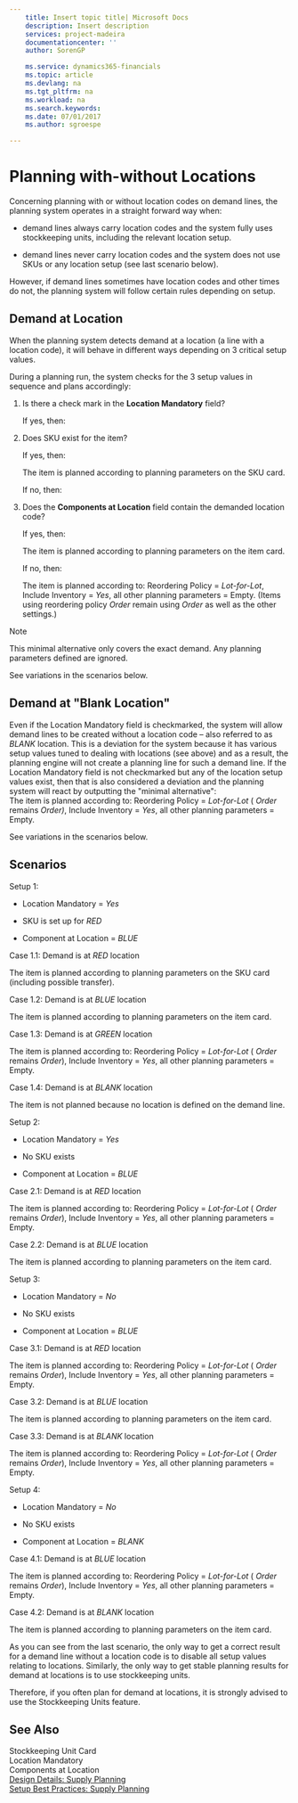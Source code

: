 ```yaml
---
    title: Insert topic title| Microsoft Docs
    description: Insert description
    services: project-madeira
    documentationcenter: ''
    author: SorenGP

    ms.service: dynamics365-financials
    ms.topic: article
    ms.devlang: na
    ms.tgt_pltfrm: na
    ms.workload: na
    ms.search.keywords:
    ms.date: 07/01/2017
    ms.author: sgroespe

---
```

# Planning with-without Locations
Concerning planning with or without location codes on demand lines, the planning system operates in a straight forward way when:  
  
-   demand lines always carry location codes and the system fully uses  stockkeeping units, including the relevant location setup.  
  
-   demand lines never carry location codes and the system does not use SKUs or any location setup \(see last scenario below\).  
  
 However, if demand lines sometimes have location codes and other times do not, the planning system will follow certain rules depending on setup.  
  
## Demand at Location  
 When the planning system detects demand at a location \(a line with a location code\), it will behave in different ways depending on 3 critical setup values.  
  
 During a planning run, the system checks for the 3 setup values in sequence and plans accordingly:  
  
1.  Is there a check mark in the **Location Mandatory** field?  
  
     If yes, then:  
  
2.  Does SKU exist for the item?  
  
     If yes, then:  
  
     The item is planned according to planning parameters on the SKU card.  
  
     If no, then:  
  
3.  Does the **Components at Location** field contain the demanded location code?  
  
     If yes, then:  
  
     The item is planned according to planning parameters on the item card.  
  
     If no, then:  
  
     The item is planned according to: Reordering Policy \=  *Lot-for-Lot*, Include Inventory \=  *Yes*, all other planning parameters \= Empty. \(Items using reordering policy  *Order* remain using  *Order* as well as the other settings.\)  
  
> [!NOTE]  
>  This minimal alternative only covers the exact demand. Any planning parameters defined are ignored.  
  
 See variations in the scenarios below.  
  
## Demand at "Blank Location"  
 Even if the Location Mandatory field is checkmarked, the system will allow demand lines to be created without a location code – also referred to as *BLANK* location. This is a deviation for the system because it has various setup values tuned to dealing with locations \(see above\) and as a result, the planning engine will not create a planning line for such a demand line. If the Location Mandatory field is not checkmarked but any of the location setup values exist, then that is also considered a deviation and the planning system will react by outputting the "minimal alternative":   
The item is planned according to: Reordering Policy \=  *Lot-for-Lot* \( *Order* remains *Order\)*, Include Inventory \=  *Yes*, all other planning parameters \= Empty.  
  
 See variations in the scenarios below.  
  
## Scenarios  
 Setup 1:  
  
-   Location Mandatory \= *Yes*  
  
-   SKU is set up for  *RED*  
  
-   Component at Location \=  *BLUE*  
  
 Case 1.1: Demand is at  *RED* location  
  
 The item is planned according to planning parameters on the SKU card \(including possible transfer\).  
  
 Case 1.2: Demand is at  *BLUE* location  
  
 The item is planned according to planning parameters on the item card.  
  
 Case 1.3: Demand is at  *GREEN* location  
  
 The item is planned according to: Reordering Policy \=  *Lot-for-Lot* \( *Order* remains  *Order*\), Include Inventory \=  *Yes*, all other planning parameters \= Empty.  
  
 Case 1.4: Demand is at  *BLANK* location  
  
 The item is not planned because no location is defined on the demand line.  
  
 Setup 2:  
  
-   Location Mandatory \= *Yes*  
  
-   No SKU exists  
  
-   Component at Location \=  *BLUE*  
  
 Case 2.1: Demand is at  *RED* location  
  
 The item is planned according to: Reordering Policy \=  *Lot-for-Lot* \( *Order* remains  *Order*\), Include Inventory \=  *Yes*, all other planning parameters \= Empty.  
  
 Case 2.2: Demand is at  *BLUE* location  
  
 The item is planned according to planning parameters on the item card.  
  
 Setup 3:  
  
-   Location Mandatory \= *No*  
  
-   No SKU exists  
  
-   Component at Location \=  *BLUE*  
  
 Case 3.1: Demand is at  *RED* location  
  
 The item is planned according to: Reordering Policy \=  *Lot-for-Lot* \( *Order* remains  *Order*\), Include Inventory \=  *Yes*, all other planning parameters \= Empty.  
  
 Case 3.2: Demand is at  *BLUE* location  
  
 The item is planned according to planning parameters on the item card.  
  
 Case 3.3: Demand is at  *BLANK* location  
  
 The item is planned according to: Reordering Policy \=  *Lot-for-Lot* \( *Order* remains  *Order*\), Include Inventory \=  *Yes*, all other planning parameters \= Empty.  
  
 Setup 4:  
  
-   Location Mandatory \= *No*  
  
-   No SKU exists  
  
-   Component at Location \=  *BLANK*  
  
 Case 4.1: Demand is at  *BLUE* location  
  
 The item is planned according to: Reordering Policy \=  *Lot-for-Lot* \( *Order* remains  *Order*\), Include Inventory \=  *Yes*, all other planning parameters \= Empty.  
  
 Case 4.2: Demand is at  *BLANK* location  
  
 The item is planned according to planning parameters on the item card.  
  
 As you can see from the last scenario, the only way to get a correct result for a demand line without a location code is to disable all setup values relating to locations. Similarly, the only way to get stable planning results for demand at locations is to use stockkeeping units.  
  
 Therefore, if you often plan for demand at locations, it is strongly advised to use the Stockkeeping Units feature.  
  
## See Also  
 Stockkeeping Unit Card   
 Location Mandatory   
 Components at Location   
 [Design Details: Supply Planning](design-details-supply-planning.md)   
 [Setup Best Practices: Supply Planning](../setup-best-practices-supply-planning.md)
